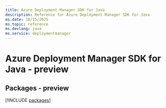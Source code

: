 ```yaml
---
title: Azure Deployment Manager SDK for Java
description: Reference for Azure Deployment Manager SDK for Java
ms.date: 10/15/2025
ms.topic: reference
ms.devlang: java
ms.service: deploymentmanager
---
```

# Azure Deployment Manager SDK for Java - preview
## Packages - preview
[!INCLUDE [packages](deployment-manager-index.md)]